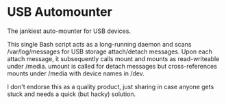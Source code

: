 # USB Automounter
The jankiest auto-mounter for USB devices.

This single Bash script acts as a long-running daemon and scans /var/log/messages for USB storage attach/detach messages.  Upon each attach message, it subsequently calls mount and mounts as read-writeable under /media.  umount is called for detach messages but cross-references mounts under /media with device names in /dev.

I don't endorse this as a quality product, just sharing in case anyone gets stuck and needs a quick (but hacky) solution.
